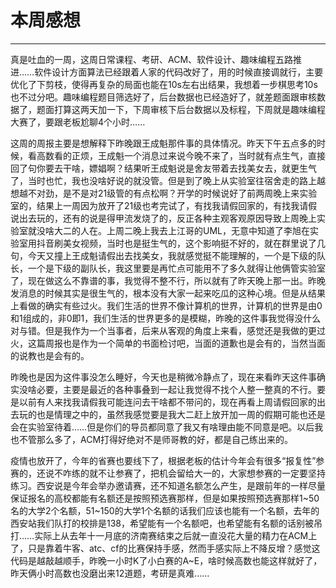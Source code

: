 # 本周感想

---

真是吐血的一周，这周日常课程、考研、ACM、软件设计、趣味编程五路推进……软件设计方面算法已经跟着人家的代码改好了，用的时候直接调就行，主要优化了下剪枝，使得再复杂的局面也能在10s左右出结果，我想着一步棋思考10s也不过分吧。趣味编程题目筛选好了，后台数据也已经造好了，就差题面跟审核数据了，题面打算这两天加一下，下周审核下后台数据以及标程，下周就是趣味编程大赛了，要跟老板尬聊4个小时……

这周的周报主要是想解释下昨晚跟王成魁那件事的具体情况。昨天下午五点多的时候，看高数看的正烦，王成魁一个消息过来说今晚不来了，当时就有点生气，直接回了句你要去干啥，嫖娼啊？结果听王成魁说是舍友带着去找美女去，就更生气了，当时也忙，我也没啥好说的就没管。但是到了晚上从实验室往宿舍走的路上越想越不对劲，是不是对21级管的有点松啊？开学的时候说好了前两周晚上来实验室的，结果上一周因为放开了21级也考完试了，有找我请假回家的，有找我请假说出去玩的，还有的说是得甲流发烧了的，反正各种主观客观原因导致上周晚上实验室就没啥大二的人在。上周二晚上我去上江哥的UML，无意中知道了李旭在实验室用抖音刷美女视频，当时也是挺生气的，这个影响挺不好的，就在群里说了几句，今天又撞上王成魁请假出去找美女，我就感觉挺不能理解的，一个是下级的队长，一个是下级的副队长，我这里要是再忙点可能用不了多久就得让他俩管实验室了，现在做这么不靠谱的事，我觉得不整不行，所以就有了昨天晚上那一出。昨晚发消息的时候其实是很生气的，根本没有大家一起来吃瓜的这种心境。但是从结果上看做的确实有些过火。我们生活的世界不像计算机的世界，计算机的世界是由0和1组成的，非0即1，我们生活的世界更多的是模糊，昨晚的这件事我觉得没什么对与错。但是我作为一个当事者，后来从客观的角度上来看，感觉还是我做的更过火，这篇周报也是作为一个简单的书面检讨吧，当面的道歉也是会有的，当然当面的说教也是会有的。

昨晚也是因为这件事没怎么睡好，今天也是稍微冷静点了，现在来看昨天这件事确实没啥必要，主要是最近的各种事叠到一起让我觉得不找个人整一整真的不行。要是以前有人来找我请假我可能连问去干啥都不带问的，现在再看上周请假回家的出去玩的也是情理之中的，虽然我感觉要是我大二赶上放开加一周的假期可能也还是会在实验室待着……但是你们的导员都同意了我又有啥理由能不同意是吧。以后我也不管那么多了，ACM打得好绝对不是师哥教的好，都是自己练出来的。

疫情也放开了，今年的省赛也要线下了，根据老板的估计今年会有很多“报复性”参赛的，还说不咋练的就不让参赛了，把机会留给大一的，大家想参赛的一定要坚持练习。西安说是今年会举办邀请赛，还不知道名额怎么产生，是跟前年的一样尽量保证报名的高校都能有名额还是按照预选赛那样，但是如果按照预选赛那样1~50名的大学2个名额，51~150的大学1个名额的话我们应该也能有一个名额，去年的西安站我们队打的校排是138，希望能有一个名额吧，也希望能有名额的话别被吊打……实际上从去年十一月底的济南赛结束之后就一直没花大量的精力在ACM上了，只是靠着牛客、atc、cf的比赛保持手感，然而手感实际上不降反增？感觉这代码是越敲越顺手，昨晚一小时K了小白赛的A~E，啥时候高数也能这样就好了，昨天俩小时高数也没磨出来12道题，考研是真难……
